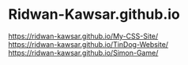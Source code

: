 # Ridwan-Kawsar.github.io

https://ridwan-kawsar.github.io/My-CSS-Site/
<br>
https://ridwan-kawsar.github.io/TinDog-Website/
<br>
https://ridwan-kawsar.github.io/Simon-Game/
